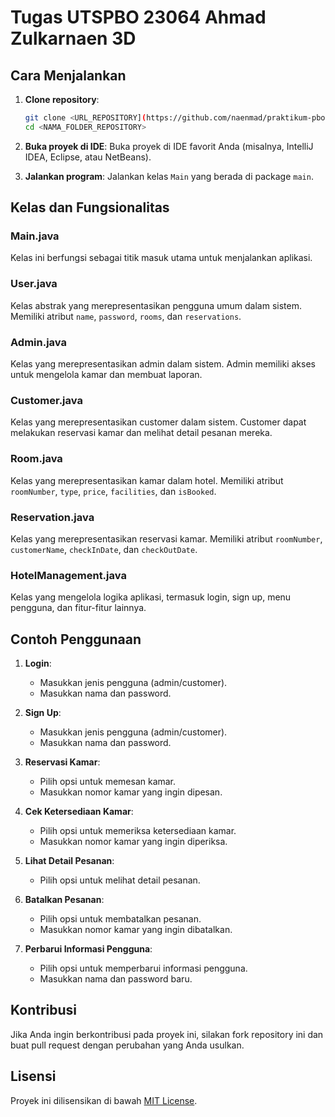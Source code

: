 # Tugas UTSPBO 23064 Ahmad Zulkarnaen 3D
## Cara Menjalankan

1. **Clone repository**:
    ```sh
    git clone <URL_REPOSITORY](https://github.com/naenmad/praktikum-pbo/tree/main/src/UTS>
    cd <NAMA_FOLDER_REPOSITORY>
    ```

2. **Buka proyek di IDE**:
    Buka proyek di IDE favorit Anda (misalnya, IntelliJ IDEA, Eclipse, atau NetBeans).

3. **Jalankan program**:
    Jalankan kelas `Main` yang berada di package `main`.

## Kelas dan Fungsionalitas

### Main.java
Kelas ini berfungsi sebagai titik masuk utama untuk menjalankan aplikasi.

### User.java
Kelas abstrak yang merepresentasikan pengguna umum dalam sistem. Memiliki atribut `name`, `password`, `rooms`, dan `reservations`.

### Admin.java
Kelas yang merepresentasikan admin dalam sistem. Admin memiliki akses untuk mengelola kamar dan membuat laporan.

### Customer.java
Kelas yang merepresentasikan customer dalam sistem. Customer dapat melakukan reservasi kamar dan melihat detail pesanan mereka.

### Room.java
Kelas yang merepresentasikan kamar dalam hotel. Memiliki atribut `roomNumber`, `type`, `price`, `facilities`, dan `isBooked`.

### Reservation.java
Kelas yang merepresentasikan reservasi kamar. Memiliki atribut `roomNumber`, `customerName`, `checkInDate`, dan `checkOutDate`.

### HotelManagement.java
Kelas yang mengelola logika aplikasi, termasuk login, sign up, menu pengguna, dan fitur-fitur lainnya.

## Contoh Penggunaan

1. **Login**:
    - Masukkan jenis pengguna (admin/customer).
    - Masukkan nama dan password.

2. **Sign Up**:
    - Masukkan jenis pengguna (admin/customer).
    - Masukkan nama dan password.

3. **Reservasi Kamar**:
    - Pilih opsi untuk memesan kamar.
    - Masukkan nomor kamar yang ingin dipesan.

4. **Cek Ketersediaan Kamar**:
    - Pilih opsi untuk memeriksa ketersediaan kamar.
    - Masukkan nomor kamar yang ingin diperiksa.

5. **Lihat Detail Pesanan**:
    - Pilih opsi untuk melihat detail pesanan.

6. **Batalkan Pesanan**:
    - Pilih opsi untuk membatalkan pesanan.
    - Masukkan nomor kamar yang ingin dibatalkan.

7. **Perbarui Informasi Pengguna**:
    - Pilih opsi untuk memperbarui informasi pengguna.
    - Masukkan nama dan password baru.

## Kontribusi

Jika Anda ingin berkontribusi pada proyek ini, silakan fork repository ini dan buat pull request dengan perubahan yang Anda usulkan.

## Lisensi

Proyek ini dilisensikan di bawah [MIT License](LICENSE).
